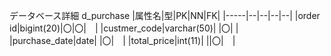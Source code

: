 データベース詳細
d_purchase
|属性名|型|PK|NN|FK|
|-----|--|--|--|--|
|order id|bigint(20)|〇|〇|　|
|custmer_code|varchar(50)| |〇| |
|purchase_date|date| |〇|　|
|total_price|int(11)| ||〇|　|

